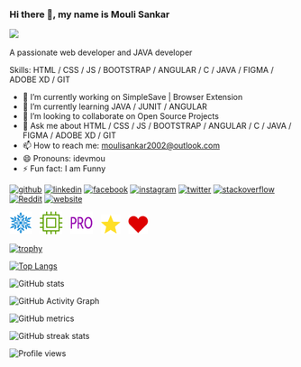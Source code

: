 ### Hi there 👋, my name is Mouli Sankar
![](https://camo.githubusercontent.com/cae12fddd9d6982901d82580bdf321d81fb299141098ca1c2d4891870827bf17/68747470733a2f2f6d69726f2e6d656469756d2e636f6d2f6d61782f313336302f302a37513379765349765f7430696f4a2d5a2e676966)

A passionate web developer and JAVA developer

Skills: HTML / CSS / JS / BOOTSTRAP / ANGULAR / C / JAVA / FIGMA / ADOBE XD / GIT

- 🔭 I’m currently working on SimpleSave | Browser Extension 
- 🌱 I’m currently learning JAVA / JUNIT / ANGULAR  
- 👯 I’m looking to collaborate on Open Source Projects 
- 💬 Ask me about HTML / CSS / JS / BOOTSTRAP / ANGULAR / C / JAVA / FIGMA / ADOBE XD / GIT 
- 📫 How to reach me: moulisankar2002@outlook.com 
- 😄 Pronouns: idevmou 
- ⚡ Fun fact: I am Funny 


[<img src='https://cdn.jsdelivr.net/npm/simple-icons@3.0.1/icons/github.svg' alt='github' height='40'>](https://github.com/idevmou)  [<img src='https://cdn.jsdelivr.net/npm/simple-icons@3.0.1/icons/linkedin.svg' alt='linkedin' height='40'>](https://www.linkedin.com/in/idevmou/)  [<img src='https://cdn.jsdelivr.net/npm/simple-icons@3.0.1/icons/facebook.svg' alt='facebook' height='40'>](https://www.facebook.com/idevmou)  [<img src='https://cdn.jsdelivr.net/npm/simple-icons@3.0.1/icons/instagram.svg' alt='instagram' height='40'>](https://www.instagram.com/idevmou/)  [<img src='https://cdn.jsdelivr.net/npm/simple-icons@3.0.1/icons/twitter.svg' alt='twitter' height='40'>](https://twitter.com/idevmou)  [<img src='https://cdn.jsdelivr.net/npm/simple-icons@3.0.1/icons/stackoverflow.svg' alt='stackoverflow' height='40'>](https://stackoverflow.com/users/15076386)  [<img src='https://cdn.jsdelivr.net/npm/simple-icons@3.0.1/icons/reddit.svg' alt='Reddit' height='40'>](https://www.reddit.com/user/idevmou)  [<img src='https://cdn.jsdelivr.net/npm/simple-icons@3.0.1/icons/icloud.svg' alt='website' height='40'>](https://idevmou.github.io/)  

<a href='https://archiveprogram.github.com/'><img src='https://raw.githubusercontent.com/acervenky/animated-github-badges/master/assets/acbadge.gif' width='40' height='40'></a> <a href='https://docs.github.com/en/developers'><img src='https://raw.githubusercontent.com/acervenky/animated-github-badges/master/assets/devbadge.gif' width='40' height='40'></a> <a href='https://github.com/pricing'><img src='https://raw.githubusercontent.com/acervenky/animated-github-badges/master/assets/pro.gif' width='40' height='40'></a> <a href='https://stars.github.com/'><img src='https://raw.githubusercontent.com/acervenky/animated-github-badges/master/assets/starbadge.gif' width='35' height='35'></a> <a href='https://docs.github.com/en/github/supporting-the-open-source-community-with-github-sponsors'><img src='https://raw.githubusercontent.com/acervenky/animated-github-badges/master/assets/sponsorbadge.gif' width='35' height='35'></a> 

[![trophy](https://github-profile-trophy.vercel.app/?username=idevmou)](https://github.com/ryo-ma/github-profile-trophy)

[![Top Langs](https://github-readme-stats.vercel.app/api/top-langs/?username=idevmou)](https://github.com/anuraghazra/github-readme-stats)

![GitHub stats](https://github-readme-stats.vercel.app/api?username=idevmou&show_icons=true&count_private=true)  

![GitHub Activity Graph](https://activity-graph.herokuapp.com/graph?username=idevmou)  

![GitHub metrics](https://metrics.lecoq.io/idevmou)  

![GitHub streak stats](https://github-readme-streak-stats.herokuapp.com/?user=idevmou)  

![Profile views](https://gpvc.arturio.dev/idevmou)  